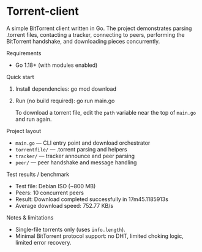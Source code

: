 # Torrent-client

A simple  BitTorrent client written in Go. The project demonstrates parsing .torrent files, contacting a tracker, connecting to peers, performing the BitTorrent handshake, and downloading pieces concurrently.

Requirements
- Go 1.18+ (with modules enabled)

Quick start
1. Install dependencies:
   go mod download

2. Run (no build required):
   go run main.go

     To download a torrent file, edit the `path` variable near the top of `main.go` and run again.

Project layout
- `main.go` — CLI entry point and download orchestrator
- `torrentfile/` — .torrent parsing and helpers
- `tracker/` — tracker announce and peer parsing
- `peer/` — peer handshake and message handling

Test results / benchmark
- Test file: Debian ISO (~800 MB)
- Peers: 10 concurrent peers
- Result: Download completed successfully in 17m45.1185913s
- Average download speed: 752.77 KB/s

Notes & limitations
- Single-file torrents only (uses `info.length`).
- Minimal BitTorrent protocol support: no DHT, limited choking logic, limited error recovery.


